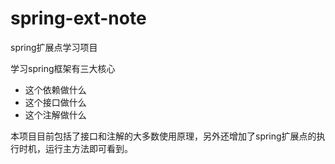 # spring-ext-note

spring扩展点学习项目

学习spring框架有三大核心
* 这个依赖做什么
* 这个接口做什么
* 这个注解做什么

本项目目前包括了接口和注解的大多数使用原理，另外还增加了spring扩展点的执行时机，运行主方法即可看到。
